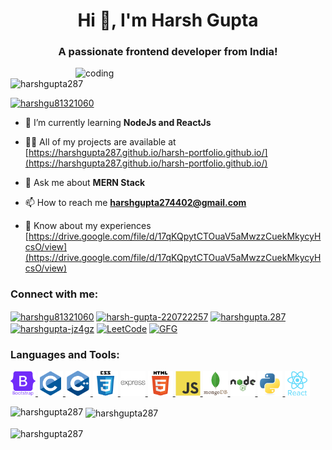 <h1 align="center">Hi 👋, I'm Harsh Gupta</h1>
<h3 align="center">A passionate frontend developer from India!</h3>
<img align="right" alt="coding" width="400" src="https://t3.ftcdn.net/jpg/06/01/17/18/360_F_601171862_l7yZ0wujj8o2SowiKTUsfLEEx8KunYNd.jpg">
<p align="left"> <img src="https://komarev.com/ghpvc/?username=harshgupta287&label=Profile%20views&color=0e75b6&style=flat" alt="harshgupta287" /> </p>

<p align="left"> <a href="https://twitter.com/harshgu81321060" target="blank"><img src="https://img.shields.io/twitter/follow/harshgu81321060?logo=twitter&style=for-the-badge" alt="harshgu81321060" /></a> </p>


- 🌱 I’m currently learning **NodeJs and ReactJs**

- 👨‍💻 All of my projects are available at [https://harshgupta287.github.io/harsh-portfolio.github.io/](https://harshgupta287.github.io/harsh-portfolio.github.io/)

- 💬 Ask me about **MERN Stack**

- 📫 How to reach me **harshgupta274402@gmail.com**

- 📄 Know about my experiences [https://drive.google.com/file/d/17qKQpytCTOuaV5aMwzzCuekMkycyHcsO/view](https://drive.google.com/file/d/17qKQpytCTOuaV5aMwzzCuekMkycyHcsO/view)

<h3 align="left">Connect with me:</h3>
<p align="left">
<a href="https://twitter.com/harshgu81321060" target="blank"><img align="center" src="https://raw.githubusercontent.com/rahuldkjain/github-profile-readme-generator/master/src/images/icons/Social/twitter.svg" alt="harshgu81321060" height="30" width="40" /></a>
<a href="https://linkedin.com/in/harsh-gupta-220722257" target="blank"><img align="center" src="https://raw.githubusercontent.com/rahuldkjain/github-profile-readme-generator/master/src/images/icons/Social/linked-in-alt.svg" alt="harsh-gupta-220722257" height="30" width="40" /></a>
<a href="https://instagram.com/harshgupta.287" target="blank"><img align="center" src="https://raw.githubusercontent.com/rahuldkjain/github-profile-readme-generator/master/src/images/icons/Social/instagram.svg" alt="harshgupta.287" height="30" width="40" /></a>
<a href="https://www.youtube.com/c/harshgupta-jz4gz" target="blank"><img align="center" src="https://raw.githubusercontent.com/rahuldkjain/github-profile-readme-generator/master/src/images/icons/Social/youtube.svg" alt="harshgupta-jz4gz" height="30" width="40" /></a>
<a href="https://leetcode.com/u/harshgupta_274402/" target="blank"><img align="center" src="https://raw.githubusercontent.com/rahuldkjain/github-profile-readme-generator/master/src/images/icons/Social/leetcode.svg" alt="LeetCode" height="30" width="40" /></a>
<a href="https://www.geeksforgeeks.org/user/harshguptb9cr/" target="blank"><img align="center" src="https://raw.githubusercontent.com/rahuldkjain/github-profile-readme-generator/master/src/images/icons/Social/gfg.svg" alt="GFG" height="30" width="40" /></a>
</p>


<h3 align="left">Languages and Tools:</h3>
<p align="left"> <a href="https://getbootstrap.com" target="_blank" rel="noreferrer"> <img src="https://raw.githubusercontent.com/devicons/devicon/master/icons/bootstrap/bootstrap-plain-wordmark.svg" alt="bootstrap" width="40" height="40"/> </a> <a href="https://www.cprogramming.com/" target="_blank" rel="noreferrer"> <img src="https://raw.githubusercontent.com/devicons/devicon/master/icons/c/c-original.svg" alt="c" width="40" height="40"/> </a> <a href="https://www.w3schools.com/cpp/" target="_blank" rel="noreferrer"> <img src="https://raw.githubusercontent.com/devicons/devicon/master/icons/cplusplus/cplusplus-original.svg" alt="cplusplus" width="40" height="40"/> </a> <a href="https://www.w3schools.com/css/" target="_blank" rel="noreferrer"> <img src="https://raw.githubusercontent.com/devicons/devicon/master/icons/css3/css3-original-wordmark.svg" alt="css3" width="40" height="40"/> </a> <a href="https://expressjs.com" target="_blank" rel="noreferrer"> <img src="https://raw.githubusercontent.com/devicons/devicon/master/icons/express/express-original-wordmark.svg" alt="express" width="40" height="40"/> </a> <a href="https://www.w3.org/html/" target="_blank" rel="noreferrer"> <img src="https://raw.githubusercontent.com/devicons/devicon/master/icons/html5/html5-original-wordmark.svg" alt="html5" width="40" height="40"/> </a> <a href="https://developer.mozilla.org/en-US/docs/Web/JavaScript" target="_blank" rel="noreferrer"> <img src="https://raw.githubusercontent.com/devicons/devicon/master/icons/javascript/javascript-original.svg" alt="javascript" width="40" height="40"/> </a> <a href="https://www.mongodb.com/" target="_blank" rel="noreferrer"> <img src="https://raw.githubusercontent.com/devicons/devicon/master/icons/mongodb/mongodb-original-wordmark.svg" alt="mongodb" width="40" height="40"/> </a> <a href="https://nodejs.org" target="_blank" rel="noreferrer"> <img src="https://raw.githubusercontent.com/devicons/devicon/master/icons/nodejs/nodejs-original-wordmark.svg" alt="nodejs" width="40" height="40"/> </a> <a href="https://www.python.org" target="_blank" rel="noreferrer"> <img src="https://raw.githubusercontent.com/devicons/devicon/master/icons/python/python-original.svg" alt="python" width="40" height="40"/> </a> <a href="https://reactjs.org/" target="_blank" rel="noreferrer"> <img src="https://raw.githubusercontent.com/devicons/devicon/master/icons/react/react-original-wordmark.svg" alt="react" width="40" height="40"/> </a> </p>

<p><img align="left" src="https://github-readme-stats.vercel.app/api/top-langs?username=harshgupta287&show_icons=true&locale=en&layout=compact" alt="harshgupta287" /></p>

<p>&nbsp;<img align="center" src="https://github-readme-stats.vercel.app/api?username=harshgupta287&show_icons=true&locale=en" alt="harshgupta287" /></p>

<p><img align="center" src="https://github-readme-streak-stats.herokuapp.com/?user=harshgupta287&" alt="harshgupta287" /></p>
